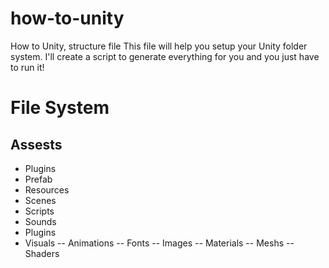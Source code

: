 # how-to-unity
How to Unity, structure file
This file will help you setup your Unity folder system.
I'll create a script to generate everything for you and you just have to run it! 

# File System
## Assests
- Plugins
- Prefab
- Resources
- Scenes
- Scripts
- Sounds
- Plugins
- Visuals
-- Animations
-- Fonts
-- Images
-- Materials
-- Meshs
-- Shaders


